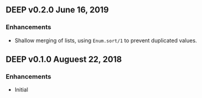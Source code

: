 ## DEEP v0.2.0 June 16, 2019

### Enhancements

* Shallow merging of lists, using `Enum.sort/1` to prevent duplicated values.

## DEEP v0.1.0 Auguest 22, 2018

### Enhancements

* Initial
